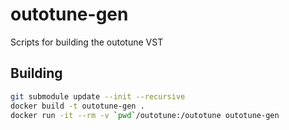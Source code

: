# outotune-gen
Scripts for building the outotune VST

## Building

```sh
git submodule update --init --recursive
docker build -t outotune-gen .
docker run -it --rm -v `pwd`/outotune:/outotune outotune-gen
```